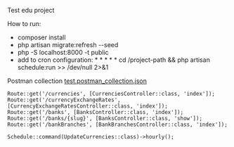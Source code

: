 Test edu project

How to run:

- composer install
- php artisan migrate:refresh --seed
- php -S localhost:8000 -t public
- add to cron configuration: * * * * * cd /project-path && php artisan schedule:run >> /dev/null 2>&1


Postman collection [test.postman_collection.json](test.postman_collection.json)

```
Route::get('/currencies', [CurrenciesController::class, 'index']);
Route::get('/currencyExchangeRates', [CurrencyExchangeRatesController::class, 'index']);
Route::get('/banks', [BanksController::class, 'index']);
Route::get('/banks/{slug}', [BanksController::class, 'show']);
Route::get('/bankBranches', [BankBranchesController::class, 'index']);
```

```
Schedule::command(UpdateCurrencies::class)->hourly();
```